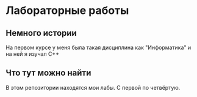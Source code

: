 # Лабораторные работы

## Немного истории

На первом курсе у меня была такая дисциплина как "Информатика" и на ней я изучал C++  

## Что тут можно найти

В этом репозитории находятся мои лабы. С первой по четвёртую.
